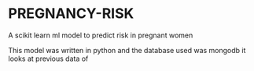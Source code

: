 # PREGNANCY-RISK
A scikit learn ml model to predict risk in pregnant women



This model was written in python and the database used was mongodb it looks at previous data of 
